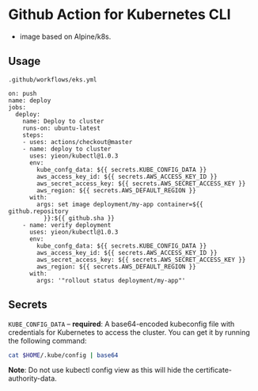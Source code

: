 # Github Action for Kubernetes CLI

-  image based on Alpine/k8s.

## Usage

`.github/workflows/eks.yml`

```hcl
on: push
name: deploy
jobs:
  deploy:
    name: Deploy to cluster
    runs-on: ubuntu-latest
    steps:
    - uses: actions/checkout@master
    - name: deploy to cluster
      uses: yieon/kubectl@1.0.3
      env:
        kube_confg_data: ${{ secrets.KUBE_CONFIG_DATA }}
        aws_access_key_id: ${{ secrets.AWS_ACCESS_KEY_ID }}
        aws_secret_access_key: ${{ secrets.AWS_SECRET_ACCESS_KEY }}
        aws_region: ${{ secrets.AWS_DEFAULT_REGION }}
      with:
        args: set image deployment/my-app container=${{ github.repository
          }}:${{ github.sha }}
    - name: verify deployment
      uses: yieon/kubectl@1.0.3
      env:
        kube_confg_data: ${{ secrets.KUBE_CONFIG_DATA }}
        aws_access_key_id: ${{ secrets.AWS_ACCESS_KEY_ID }}
        aws_secret_access_key: ${{ secrets.AWS_SECRET_ACCESS_KEY }}
        aws_region: ${{ secrets.AWS_DEFAULT_REGION }}
      with:
        args: '"rollout status deployment/my-app"'
```

## Secrets

`KUBE_CONFIG_DATA` – **required**: A base64-encoded kubeconfig file with credentials for Kubernetes to access the cluster. You can get it by running the following command:

```bash
cat $HOME/.kube/config | base64
```

**Note**: Do not use kubectl config view as this will hide the certificate-authority-data.
